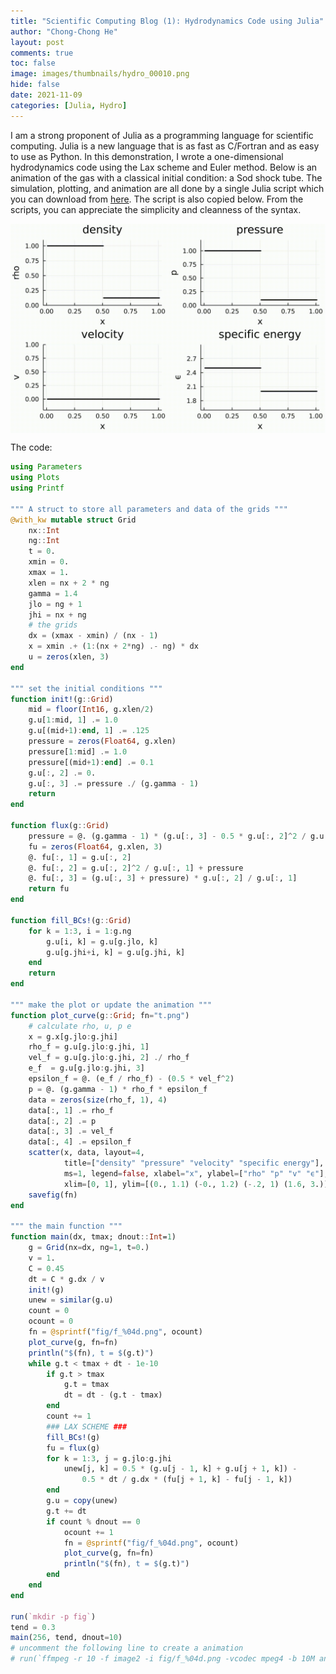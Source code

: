 ```yaml
---
title: "Scientific Computing Blog (1): Hydrodynamics Code using Julia"
author: "Chong-Chong He"
layout: post
comments: true
toc: false
image: images/thumbnails/hydro_00010.png
hide: false
date: 2021-11-09
categories: [Julia, Hydro]
---
```


I am a strong proponent of Julia as a programming language for scientific computing. Julia is a new language that is as fast as C/Fortran and as easy to use as Python. In this demonstration, I wrote a one-dimensional hydrodynamics code using the Lax scheme and Euler method. Below is an animation of the gas with a classical initial condition: a Sod shock tube. The simulation, plotting, and animation are all done by a single Julia script which you can download from [here](/_posts/code/tube.jl). The script is also copied below. From the scripts, you can appreciate the simplicity and cleanness of the syntax.

<img src="/_posts/images/animation.gif" style="width:600px; display:block; margin:auto" />

The code:

```julia
using Parameters 
using Plots
using Printf

""" A struct to store all parameters and data of the grids """
@with_kw mutable struct Grid
	nx::Int
	ng::Int
	t = 0.
	xmin = 0.
	xmax = 1.
	xlen = nx + 2 * ng
	gamma = 1.4
	jlo = ng + 1
	jhi = nx + ng
	# the grids
	dx = (xmax - xmin) / (nx - 1)
	x = xmin .+ (1:(nx + 2*ng) .- ng) * dx
	u = zeros(xlen, 3)
end

""" set the initial conditions """
function init!(g::Grid)
	mid = floor(Int16, g.xlen/2)
	g.u[1:mid, 1] .= 1.0
	g.u[(mid+1):end, 1] .= .125
	pressure = zeros(Float64, g.xlen)
	pressure[1:mid] .= 1.0
	pressure[(mid+1):end] .= 0.1
	g.u[:, 2] .= 0.
	g.u[:, 3] .= pressure ./ (g.gamma - 1)
	return
end

function flux(g::Grid)
	pressure = @. (g.gamma - 1) * (g.u[:, 3] - 0.5 * g.u[:, 2]^2 / g.u[:, 1])
	fu = zeros(Float64, g.xlen, 3)
	@. fu[:, 1] = g.u[:, 2]
	@. fu[:, 2] = g.u[:, 2]^2 / g.u[:, 1] + pressure
	@. fu[:, 3] = (g.u[:, 3] + pressure) * g.u[:, 2] / g.u[:, 1]
	return fu
end

function fill_BCs!(g::Grid)
	for k = 1:3, i = 1:g.ng
		g.u[i, k] = g.u[g.jlo, k]
		g.u[g.jhi+i, k] = g.u[g.jhi, k]
	end
	return
end

""" make the plot or update the animation """
function plot_curve(g::Grid; fn="t.png")
	# calculate rho, u, p e
	x = g.x[g.jlo:g.jhi]
	rho_f = g.u[g.jlo:g.jhi, 1]
	vel_f = g.u[g.jlo:g.jhi, 2] ./ rho_f
	e_f  = g.u[g.jlo:g.jhi, 3]
	epsilon_f = @. (e_f / rho_f) - (0.5 * vel_f^2)
	p = @. (g.gamma - 1) * rho_f * epsilon_f
	data = zeros(size(rho_f, 1), 4)
	data[:, 1] .= rho_f
	data[:, 2] .= p
	data[:, 3] .= vel_f
	data[:, 4] .= epsilon_f
	scatter(x, data, layout=4,
			title=["density" "pressure" "velocity" "specific energy"],
			ms=1, legend=false, xlabel="x", ylabel=["rho" "p" "v" "ϵ"],
			xlim=[0, 1], ylim=[(0., 1.1) (-0., 1.2) (-.2, 1) (1.6, 3.)], dpi=300)
	savefig(fn)
end

""" the main function """
function main(dx, tmax; dnout::Int=1)
	g = Grid(nx=dx, ng=1, t=0.)
	v = 1.
	C = 0.45
	dt = C * g.dx / v
	init!(g)
	unew = similar(g.u)
	count = 0
	ocount = 0
	fn = @sprintf("fig/f_%04d.png", ocount)
	plot_curve(g, fn=fn)
	println("$(fn), t = $(g.t)")
	while g.t < tmax + dt - 1e-10
		if g.t > tmax
			g.t = tmax
			dt = dt - (g.t - tmax)
		end
		count += 1
		### LAX SCHEME ###
		fill_BCs!(g)
		fu = flux(g)
		for k = 1:3, j = g.jlo:g.jhi
			unew[j, k] = 0.5 * (g.u[j - 1, k] + g.u[j + 1, k]) -
				0.5 * dt / g.dx * (fu[j + 1, k] - fu[j - 1, k])
		end
		g.u = copy(unew)
		g.t += dt
		if count % dnout == 0
			ocount += 1
			fn = @sprintf("fig/f_%04d.png", ocount)
			plot_curve(g, fn=fn)
			println("$(fn), t = $(g.t)")
		end
	end
end 

run(`mkdir -p fig`)
tend = 0.3
main(256, tend, dnout=10)
# uncomment the following line to create a animation
# run(`ffmpeg -r 10 -f image2 -i fig/f_%04d.png -vcodec mpeg4 -b 10M animation.avi`)
```
